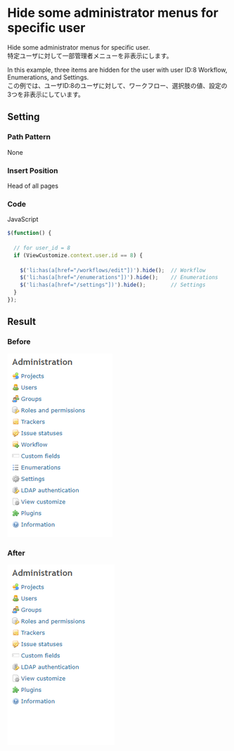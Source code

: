 # Hide some administrator menus for specific user

Hide some administrator menus for specific user.  
特定ユーザに対して一部管理者メニューを非表示にします。

In this example, three items are hidden for the user with user ID:8 Workflow, Enumerations, and Settings.  
この例では、ユーザID:8のユーザに対して、ワークフロー、選択肢の値、設定の3つを非表示にしています。

## Setting

### Path Pattern

None

### Insert Position

Head of all pages
<!-- 
Head of all pages
Bottom of issue form
Bottom of issue detail
Bottom of all pages
-->

### Code

JavaScript
<!--
JavaScript
CSS
HTML
-->

```javascript
$(function() {

  // for user_id = 8 
  if (ViewCustomize.context.user.id == 8) {

    $('li:has(a[href="/workflows/edit"])').hide();  // Workflow
    $('li:has(a[href="/enumerations"])').hide();    // Enumerations
    $('li:has(a[href="/settings"])').hide();        // Settings
  }
});
```

## Result

### Before

![before](./before.png)

### After

![after](./after.png)
